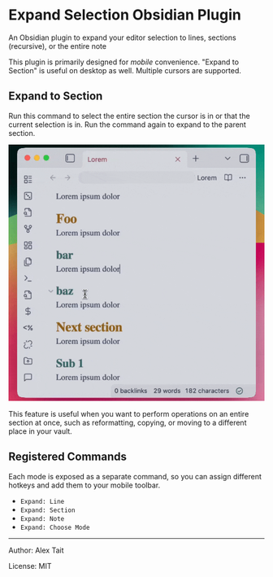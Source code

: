# Expand Selection Obsidian Plugin

An Obsidian plugin to expand your editor selection to lines, sections (recursive), or the entire note

This plugin is primarily designed for *mobile* convenience. "Expand to Section" is useful on desktop as well. Multiple cursors are supported.

## Expand to Section
Run this command to select the entire section the cursor is in or that the current selection is in. Run the command again to expand to the parent section.


![Expand to Section](https://github.com/atait/obsidian-expand-selection/raw/main/assets/expand-selection-demo.gif)


This feature is useful when you want to perform operations on an entire section at once, such as reformatting, copying, or moving to a different place in your vault.

## Registered Commands

Each mode is exposed as a separate command, so you can assign different hotkeys and add them to your mobile toolbar.

- `Expand: Line`
- `Expand: Section`
- `Expand: Note`
- `Expand: Choose Mode`

---

Author: Alex Tait

License: MIT